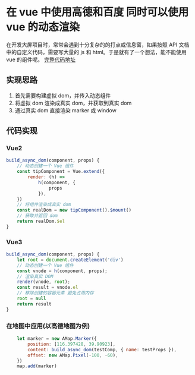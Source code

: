 # 在 vue 中使用高德和百度 同时可以使用vue 的动态渲染

在开发大屏项目时，常常会遇到十分复杂的的打点或信息窗，如果按照 API 文档中的自定义代码，需要写大量的 js 和 html。于是就有了一个想法，能不能使用 vue 的组件呢。
[完整代码地址](https://mermaidjs.github.io/)
## 实现思路
 1. 首先需要构建虚拟 dom，并传入动态组件
 2. 将虚拟 dom 渲染成真实 dom，并获取到真实 dom 
 3. 通过真实 dom 直接渲染 marker 或 window
## 代码实现
### Vue2
```javascript
build_async_dom(component, props) {
    // ​​动态创建一个 Vue 组件
    const tipComponent = Vue.extend({
        render: (h) =>
            h(component, {
                props
            }),
    })
    // 将组件渲染成真实 dom
    const realDom = new tipComponent().$mount()
    // 获取并返回 dom
    return realDom.$el
}
```
### Vue3
```javascript
build_async_dom(component, props) {
    let root = document.createElement('div')
    // ​​动态创建一个 Vue 组件
    const vnode = h(component, props);
    // 渲染真实 DOM
    render(vnode, root);
    const result = vnode.el
    // 移除创建的容器元素 避免占用内存
    root = null
    return result
}
```
### 在地图中应用(以高德地图为例)
```javascript
	let marker = new AMap.Marker({
        position: [116.397428, 39.90923],
        content: build_async_dom(testComp, { name: testProps }),
       	offset: new AMap.Pixel(-100, -60),
    })
    map.add(marker)
```
